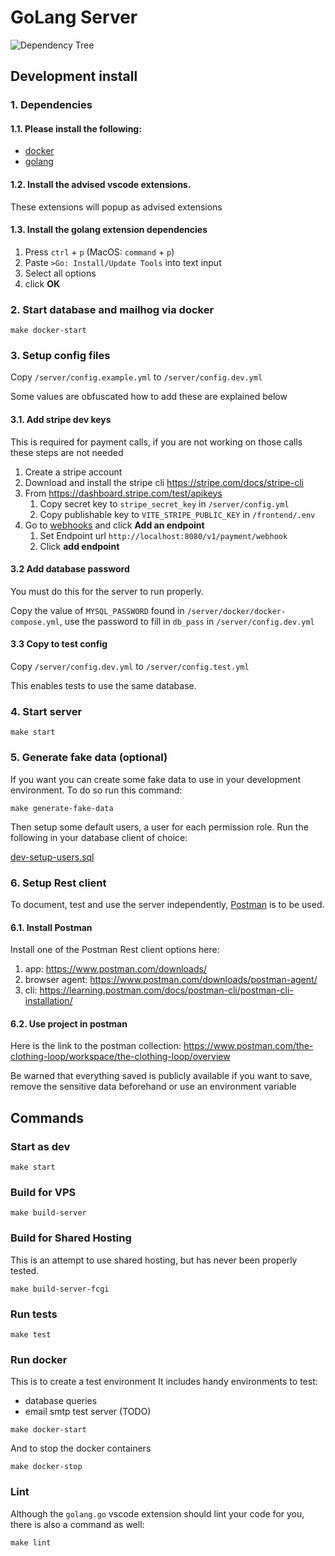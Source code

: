 # GoLang Server

![Dependency Tree](https://www.plantuml.com/plantuml/png/POy_JmCn3CLtVmflJEtjg4CHxSW2x2XDt6j4_aIEhwSAzRkJQ-WVBaCi--UyvBrr5iKoU8SVmeEMWGdW2LzZEg4SR4OR9E919ENdhXl7SPcS2fDWgQFlhaCtdQ9JmM1MHofQme5TaL_Qz-tBvcsBU-i8TxIFJ5ZatehOqAC-gD1J1X0hZd13YOAXe4_uoKG0--WCyMI5E2Y7Fu3rgKny9FxgumMT0KhzkwnIgl2ET0p2qJdYF5_vQCWrz6XflCBppKRwxY_iwihtkzrSAJarEkrDOMMUcjLgiRZRlwDY6-36Rso67gC0F0nrMzCqlEPfSJ7Rm1ghmTLVAVy-WZK5CtZt2m00)

## Development install

### 1. Dependencies

#### 1.1. Please install the following:

- [docker](https://docs.docker.com/desktop/)
- [golang](https://go.dev/dl/)

#### 1.2. Install the advised vscode extensions.

These extensions will popup as advised extensions

#### 1.3. Install the golang extension dependencies

1. Press `ctrl` + `p` (MacOS: `command` + `p`)
2. Paste `>Go: Install/Update Tools` into text input
3. Select all options
4. click **OK**

### 2. Start database and mailhog via docker

`make docker-start`

### 3. Setup config files

Copy `/server/config.example.yml` to `/server/config.dev.yml`

Some values are obfuscated how to add these are explained below

#### 3.1. Add stripe dev keys

This is required for payment calls, if you are not working on those calls these steps are not needed

1. Create a stripe account
2. Download and install the stripe cli https://stripe.com/docs/stripe-cli
3. From https://dashboard.stripe.com/test/apikeys
   1. Copy secret key to `stripe_secret_key` in `/server/config.yml`
   2. Copy publishable key to `VITE_STRIPE_PUBLIC_KEY` in `/frontend/.env`
4. Go to [webhooks](https://dashboard.stripe.com/test/webhooks) and click **Add an endpoint**
   1. Set Endpoint url `http://localhost:8080/v1/payment/webhook`
   2. Click **add endpoint**

#### 3.2 Add database password

You must do this for the server to run properly.

Copy the value of `MYSQL_PASSWORD` found in `/server/docker/docker-compose.yml`, use the password to fill in `db_pass` in `/server/config.dev.yml`

#### 3.3 Copy to test config

Copy `/server/config.dev.yml` to `/server/config.test.yml`

This enables tests to use the same database.

### 4. Start server

`make start`

### 5. Generate fake data (optional)

If you want you can create some fake data to use in your development environment.
To do so run this command:

`make generate-fake-data`

Then setup some default users, a user for each permission role.
Run the following in your database client of choice:

[dev-setup-users.sql](https://github.com/the-clothing-loop/website/blob/main/server/sql/dev-setup-users.sql)

### 6. Setup Rest client

To document, test and use the server independently, [Postman](https://www.postman.com/) is to be used.

#### 6.1. Install Postman

Install one of the Postman Rest client options here:

1. app: https://www.postman.com/downloads/
2. browser agent: https://www.postman.com/downloads/postman-agent/
3. cli: https://learning.postman.com/docs/postman-cli/postman-cli-installation/

#### 6.2. Use project in postman

Here is the link to the postman collection: https://www.postman.com/the-clothing-loop/workspace/the-clothing-loop/overview

Be warned that everything saved is publicly available if you want to save, remove the sensitive data beforehand or use an environment variable

## Commands

### Start as dev

`make start`

### Build for VPS

`make build-server`

### Build for Shared Hosting

This is an attempt to use shared hosting, but has never been properly tested.

`make build-server-fcgi`

### Run tests

`make test`

### Run docker

This is to create a test environment
It includes handy environments to test:

- database queries
- email smtp test server (TODO)

`make docker-start`

And to stop the docker containers

`make docker-stop`

### Lint

Although the `golang.go` vscode extension should lint your code for you, there is also a command as well:

`make lint`

